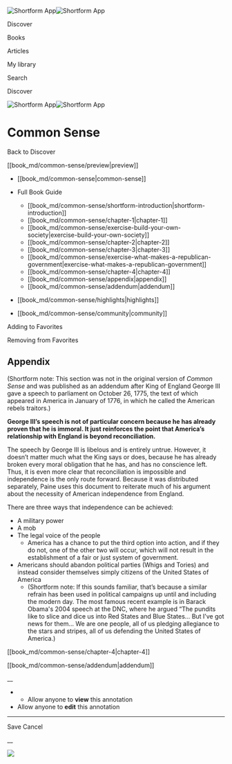 ![Shortform App](/img/logo.36a2399e.svg)![Shortform App](/img/logo-dark.70c1b072.svg)

Discover

Books

Articles

My library

Search

Discover

![Shortform App](/img/logo.36a2399e.svg)![Shortform App](/img/logo-dark.70c1b072.svg)

# Common Sense

Back to Discover

[[book_md/common-sense/preview|preview]]

  * [[book_md/common-sense|common-sense]]
  * Full Book Guide

    * [[book_md/common-sense/shortform-introduction|shortform-introduction]]
    * [[book_md/common-sense/chapter-1|chapter-1]]
    * [[book_md/common-sense/exercise-build-your-own-society|exercise-build-your-own-society]]
    * [[book_md/common-sense/chapter-2|chapter-2]]
    * [[book_md/common-sense/chapter-3|chapter-3]]
    * [[book_md/common-sense/exercise-what-makes-a-republican-government|exercise-what-makes-a-republican-government]]
    * [[book_md/common-sense/chapter-4|chapter-4]]
    * [[book_md/common-sense/appendix|appendix]]
    * [[book_md/common-sense/addendum|addendum]]
  * [[book_md/common-sense/highlights|highlights]]
  * [[book_md/common-sense/community|community]]



Adding to Favorites 

Removing from Favorites 

## Appendix

(Shortform note: This section was not in the original version of _Common Sense_ and was published as an addendum after King of England George III gave a speech to parliament on October 26, 1775, the text of which appeared in America in January of 1776, in which he called the American rebels traitors.)

**George III’s speech is not of particular concern because he has already proven that he is immoral. It just reinforces the point that America’s relationship with England is beyond reconciliation.**

The speech by George III is libelous and is entirely untrue. However, it doesn’t matter much what the King says or does, because he has already broken every moral obligation that he has, and has no conscience left. Thus, it is even more clear that reconciliation is impossible and independence is the only route forward. Because it was distributed separately, Paine uses this document to reiterate much of his argument about the necessity of American independence from England.

There are three ways that independence can be achieved:

  * A military power
  * A mob
  * The legal voice of the people
    * America has a chance to put the third option into action, and if they do not, one of the other two will occur, which will not result in the establishment of a fair or just system of government. 
  * Americans should abandon political parties (Whigs and Tories) and instead consider themselves simply citizens of the United States of America
    * (Shortform note: If this sounds familiar, that’s because a similar refrain has been used in political campaigns up until and including the modern day. The most famous recent example is in Barack Obama's 2004 speech at the DNC, where he argued “The pundits like to slice and dice us into Red States and Blue States… But I’ve got news for them… We are one people, all of us pledging allegiance to the stars and stripes, all of us defending the United States of America.)



[[book_md/common-sense/chapter-4|chapter-4]]

[[book_md/common-sense/addendum|addendum]]

__

  *   * Allow anyone to **view** this annotation
  * Allow anyone to **edit** this annotation



* * *

Save Cancel

__




![](https://bat.bing.com/action/0?ti=56018282&Ver=2&mid=51f6e105-9126-46ae-afa6-516e89a5ea03&sid=49fff5b0636c11eeb9c611038afc8668&vid=4a005010636c11ee80c703d4c4a7acd5&vids=0&msclkid=N&pi=0&lg=en-US&sw=800&sh=600&sc=24&nwd=1&tl=Shortform%20%7C%20Common%20Sense&p=https%3A%2F%2Fwww.shortform.com%2Fapp%2Fbook%2Fcommon-sense%2Fappendix&r=&lt=374&evt=pageLoad&sv=1&rn=403994)
